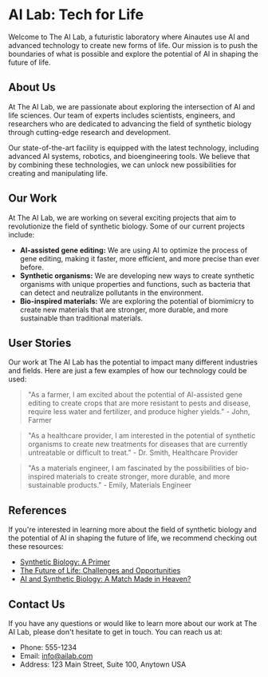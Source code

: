 <!--
Write me content for website with wallpaper which alt text is:

"A futuristic laboratory where Ainautes use AI and advanced technology to create new forms of life."

The name/title of the page should not be 1:1 copy of the alt text but rather a real content of the website which is using this wallpaper.

- Use markdown format
- Start with the heading
- The content should look like a real website
- Include real sections like references, contact, user stories, etc. use things relevant to the page purpose.
- Feel free to use structure like headings, bullets, numbering, blockquotes, paragraphs, horizontal lines, etc.
- You can use formatting like bold or _italic_
- You can include UTF-8 emojis
- Links should be only #hash anchors (and you can refer to the document itself)
- Do not include images
-->

<!--font:Montserrat-->

# AI Lab: Tech for Life

Welcome to The AI Lab, a futuristic laboratory where Ainautes use AI and advanced technology to create new forms of life. Our mission is to push the boundaries of what is possible and explore the potential of AI in shaping the future of life.

## About Us

At The AI Lab, we are passionate about exploring the intersection of AI and life sciences. Our team of experts includes scientists, engineers, and researchers who are dedicated to advancing the field of synthetic biology through cutting-edge research and development.

Our state-of-the-art facility is equipped with the latest technology, including advanced AI systems, robotics, and bioengineering tools. We believe that by combining these technologies, we can unlock new possibilities for creating and manipulating life.

## Our Work

At The AI Lab, we are working on several exciting projects that aim to revolutionize the field of synthetic biology. Some of our current projects include:

-   **AI-assisted gene editing:** We are using AI to optimize the process of gene editing, making it faster, more efficient, and more precise than ever before.
-   **Synthetic organisms:** We are developing new ways to create synthetic organisms with unique properties and functions, such as bacteria that can detect and neutralize pollutants in the environment.
-   **Bio-inspired materials:** We are exploring the potential of biomimicry to create new materials that are stronger, more durable, and more sustainable than traditional materials.

## User Stories

Our work at The AI Lab has the potential to impact many different industries and fields. Here are just a few examples of how our technology could be used:

> "As a farmer, I am excited about the potential of AI-assisted gene editing to create crops that are more resistant to pests and disease, require less water and fertilizer, and produce higher yields." - John, Farmer

> "As a healthcare provider, I am interested in the potential of synthetic organisms to create new treatments for diseases that are currently untreatable or difficult to treat." - Dr. Smith, Healthcare Provider

> "As a materials engineer, I am fascinated by the possibilities of bio-inspired materials to create stronger, more durable, and more sustainable products." - Emily, Materials Engineer

## References

If you're interested in learning more about the field of synthetic biology and the potential of AI in shaping the future of life, we recommend checking out these resources:

-   [Synthetic Biology: A Primer](#)
-   [The Future of Life: Challenges and Opportunities](#)
-   [AI and Synthetic Biology: A Match Made in Heaven?](#)

## Contact Us

If you have any questions or would like to learn more about our work at The AI Lab, please don't hesitate to get in touch. You can reach us at:

-   Phone: 555-1234
-   Email: info@ailab.com
-   Address: 123 Main Street, Suite 100, Anytown USA
